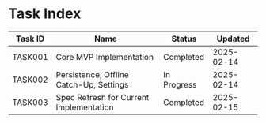 # Task Index

| Task ID | Name                                 | Status      | Updated    |
| ------- | ------------------------------------ | ----------- | ---------- |
| TASK001 | Core MVP Implementation              | Completed   | 2025-02-14 |
| TASK002 | Persistence, Offline Catch-Up, Settings | In Progress | 2025-02-14 |
| TASK003 | Spec Refresh for Current Implementation | Completed | 2025-02-15 |
